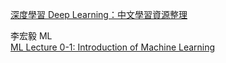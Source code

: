 
[深度學習 Deep Learning：中文學習資源整理](https://jerrynest.io/deep-learning-resource/)  

李宏毅 ML  
[ML Lecture 0-1: Introduction of Machine Learning](https://www.youtube.com/watch?v=CXgbekl66jc)  

